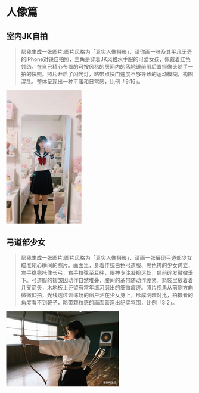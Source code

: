  

# 人像篇

## 室内JK自拍

> 帮我生成一张图片:图片风格为「真实人像摄影」，请你画一张及其平凡无奇的iPhone对镜自拍照，主角是穿着JK风格水手服的可爱女孩，佩戴着红色领结，在自己精心布置的可按风格的房间内的落地镜前用后置摄像头随手一拍的快照。照片开启了闪光灯，略带点快门速度不够导致的运动模糊，构图混乱，整体呈现出一种平庸和日常感，比例「9:16」。

<img src="../img/portrait-0001.png" style="width: 40%">

## 弓道部少女

> 帮我生成一张图片:图片风格为「真实人像摄影」，请画一张展现弓道部少女瞄准靶心瞬间的照片。画面里，身着传统白色弓道服、黑色袴的少女跨立，左手稳稳托住长弓，右手拉弦至耳畔，眼神专注凝视远处，额前碎发微微垂下。弓道服的褶皱因动作自然堆叠，腰间的革带随动作绷紧。箭袋里放着着几支箭矢，木地板上还留有常年练习磨出的细微痕迹。照片视角从前侧方向微微仰拍，光线透过训练场的窗户洒在少女身上，形成明暗对比，拍摄者的角度看不到靶子，略带颗粒感的画面营造出纪实氛围，比例「3:2」。

<img src="../img/portrait-0002.png" style="width: 60%">

